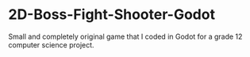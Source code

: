 # 2D-Boss-Fight-Shooter-Godot
Small and completely original game that I coded in Godot for a grade 12 computer science project. 
